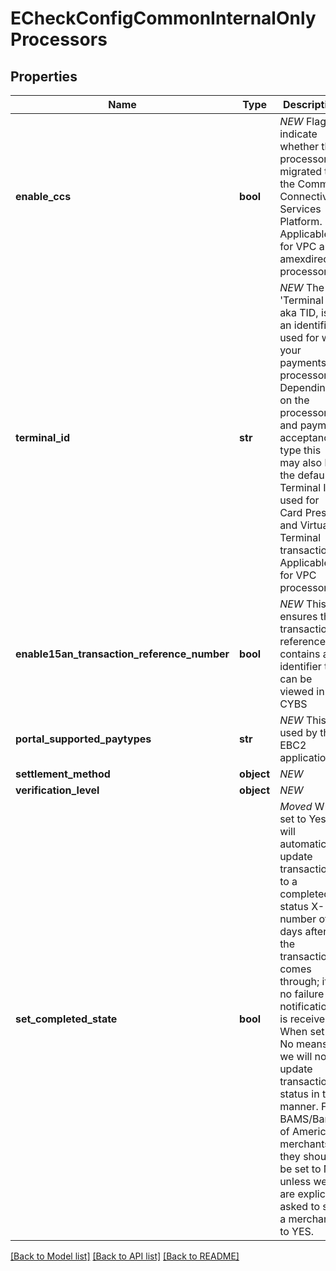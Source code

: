 # ECheckConfigCommonInternalOnlyProcessors

## Properties
Name | Type | Description | Notes
------------ | ------------- | ------------- | -------------
**enable_ccs** | **bool** | *NEW* Flag to indicate whether the processor is migrated to the Common Connectivity Services Platform. Applicable for VPC and amexdirect processors.  | [optional] 
**terminal_id** | **str** | *NEW* The &#39;Terminal Id&#39; aka TID, is an identifier used for with your payments processor. Depending on the processor and payment acceptance type this may also be the default Terminal ID used for Card Present and Virtual Terminal transactions. Applicable for VPC processors.  | [optional] 
**enable15an_transaction_reference_number** | **bool** | *NEW* This ensures the transaction reference # contains an identifier that can be viewed in CYBS | [optional] [default to True]
**portal_supported_paytypes** | **str** | *NEW* This is used by the EBC2 application | [optional] [default to 'CHECK']
**settlement_method** | **object** | *NEW* | [optional] 
**verification_level** | **object** | *NEW* | [optional] 
**set_completed_state** | **bool** | *Moved* When set to Yes we will automatically update transactions to a completed status X-number of days after the transaction comes through; if no failure notification is received. When set to No means we will not update transaction status in this manner. For BAMS/Bank of America merchants, they should be set to No unless we are explicitly asked to set a merchant to YES. | [optional] [default to False]

[[Back to Model list]](../README.md#documentation-for-models) [[Back to API list]](../README.md#documentation-for-api-endpoints) [[Back to README]](../README.md)


